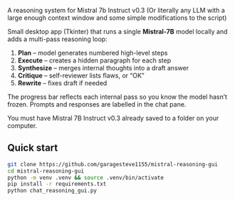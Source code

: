 A reasoning system for Mistral 7b Instruct v0.3 (Or literally any LLM with a large enough context window and some simple modifications to the script)

Small desktop app (Tkinter) that runs a single **Mistral-7B** model
locally and adds a multi-pass reasoning loop:

1. **Plan** – model generates numbered high-level steps  
2. **Execute** – creates a hidden paragraph for each step  
3. **Synthesize** – merges internal thoughts into a draft answer  
4. **Critique** – self-reviewer lists flaws, or “OK”  
5. **Rewrite** – fixes draft if needed

The progress bar reflects each internal pass so you know the model
hasn’t frozen.  Prompts and responses are labelled in the chat pane.

You must have Mistral 7B Instruct v0.3 already saved to a folder on your computer.

## Quick start
```bash
git clone https://github.com/garagesteve1155/mistral-reasoning-gui
cd mistral-reasoning-gui
python -m venv .venv && source .venv/bin/activate
pip install -r requirements.txt
python chat_reasoning_gui.py
